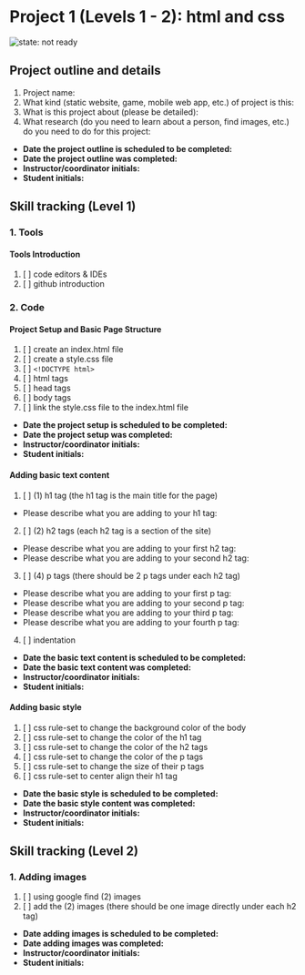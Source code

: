 # Project 1 (Levels 1 - 2): html and css

![state: not ready](https://img.shields.io/badge/status-not%20ready-red.svg)

## Project outline and details
  1. Project name:
  2. What kind (static website, game, mobile web app, etc.) of project is this:
  3. What is this project about (please be detailed):
  4. What research (do you need to learn about a person, find images, etc.) do you need to do for this project:

  - **Date the project outline is scheduled to be completed:** 
  - **Date the project outline was completed:**
  - **Instructor/coordinator initials:**
  - **Student initials:**

## Skill tracking (Level 1)

### 1. Tools 
#### Tools Introduction
  1. [ ] code editors & IDEs
  2. [ ] github introduction

### 2. Code 
#### Project Setup and Basic Page Structure
  1. [ ] create an index.html file
  2. [ ] create a style.css file
  3. [ ] `<!DOCTYPE html>`
  4. [ ] html tags
  5. [ ] head tags
  6. [ ] body tags
  7. [ ] link the style.css file to the index.html file

  - **Date the project setup is scheduled to be completed:** 
  - **Date the project setup was completed:** 
  - **Instructor/coordinator initials:**
  - **Student initials:**  

#### Adding basic text content
  1. [ ] (1) h1 tag (the h1 tag is the main title for the page)
  - Please describe what you are adding to your h1 tag:
  2. [ ] (2) h2 tags (each h2 tag is a section of the site) 
  - Please describe what you are adding to your first h2 tag:
  - Please describe what you are adding to your second h2 tag:
  3. [ ] (4) p tags (there should be 2 p tags under each h2 tag)
  - Please describe what you are adding to your first p tag:
  - Please describe what you are adding to your second p tag:
  - Please describe what you are adding to your third p tag:
  - Please describe what you are adding to your fourth p tag:  
  4. [ ] indentation

  - **Date the basic text content is scheduled to be completed:** 
  - **Date the basic text content was completed:**  
  - **Instructor/coordinator initials:** 
  - **Student initials:**  

#### Adding basic style
  1. [ ] css rule-set to change the background color of the body
  2. [ ] css rule-set to change the color of the h1 tag
  3. [ ] css rule-set to change the color of the h2 tags  
  4. [ ] css rule-set to change the color of the p tags
  5. [ ] css rule-set to change the size of their p tags
  6. [ ] css rule-set to center align their h1 tag

  - **Date the basic style is scheduled to be completed:** 
  - **Date the basic style content was completed:**  
  - **Instructor/coordinator initials:** 
  - **Student initials:** 



## Skill tracking (Level 2)

### 1. Adding images
  1. [ ] using google find (2) images
  2. [ ] add the (2) images (there should be one image directly under each h2 tag)
  
  - **Date adding images is scheduled to be completed:** 
  - **Date adding images was completed:**  
  - **Instructor/coordinator initials:** 
  - **Student initials:** 
